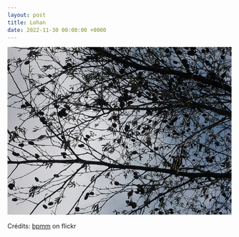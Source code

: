 ```yaml
---
layout: post
title: Lohan
date: 2022-11-30 00:00:00 +0000
---
```


![Lohan](/images/2022-11-30.jpg)

Crédits: [bpmm](https://www.flickr.com/people/bpmm/) on flickr
